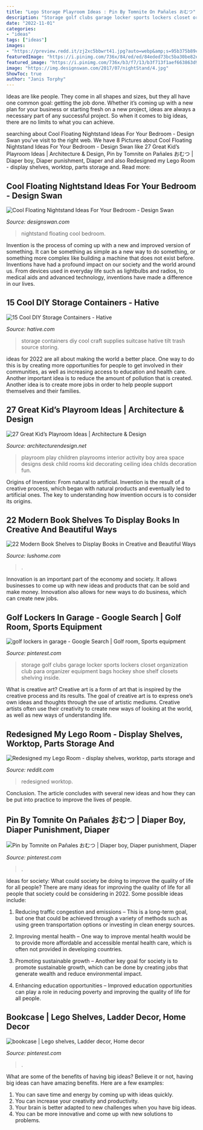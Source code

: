 ```yaml
---
title: "Lego Storage Playroom Ideas : Pin By Tomnite On Pañales おむつ"
description: "Storage golf clubs garage locker sports lockers closet organization club para organizer equipment bags hockey shoe shelf closets shelving inside"
date: "2022-11-01"
categories:
- "ideas"
tags: ["ideas"]
images:
- "https://preview.redd.it/zj2xc5bbwrt41.jpg?auto=webp&amp;s=95b375b89c1bdbb62d0feef86cc2617cff715d13"
featuredImage: "https://i.pinimg.com/736x/84/ed/ed/84eded73bc5ba30be82ebef9a1116bdf.jpg"
featured_image: "https://i.pinimg.com/736x/b3/f7/13/b3f713f1aef663863d980ba57a4db522--bookcases-lego.jpg"
image: "https://img.designswan.com/2017/07/nightStand/4.jpg"
ShowToc: true
author: "Janis Torphy"
---
```



Ideas are like people. They come in all shapes and sizes, but they all have one common goal: getting the job done. Whether it’s coming up with a new plan for your business or starting fresh on a new project, ideas are always a necessary part of any successful project. So when it comes to big ideas, there are no limits to what you can achieve.

	

		
searching about Cool Floating Nightstand Ideas For Your Bedroom - Design Swan you've visit to the right web. We have 8 Pictures about Cool Floating Nightstand Ideas For Your Bedroom - Design Swan like 27 Great Kid’s Playroom Ideas | Architecture &amp; Design, Pin by Tomnite on Pañales おむつ | Diaper boy, Diaper punishment, Diaper and also Redesigned my Lego Room - display shelves, worktop, parts storage and. Read more:
		
    
## Cool Floating Nightstand Ideas For Your Bedroom - Design Swan

<img loading=lazy src="https://img.designswan.com/2017/07/nightStand/4.jpg" onerror="this.onerror=null;this.src='https://tse4.mm.bing.net/th?id=OIP.T2fVPxl-qwkcLCauIudQxAHaLG&amp;pid=15.1';" alt="Cool Floating Nightstand Ideas For Your Bedroom - Design Swan">

_Source: designswan.com_

>nightstand floating cool bedroom. 

	

Invention is the process of coming up with a new and improved version of something. It can be something as simple as a new way to do something, or something more complex like building a machine that does not exist before. Inventions have had a profound impact on our society and the world around us. From devices used in everyday life such as lightbulbs and radios, to medical aids and advanced technology, inventions have made a difference in our lives.

    
## 15 Cool DIY Storage Containers - Hative

<img loading=lazy src="https://hative.com/wp-content/uploads/2014/11/diy-storage-containers/3-old-suitcase-craft-supplies-holder.jpg" onerror="this.onerror=null;this.src='https://tse2.mm.bing.net/th?id=OIP.TKnGfSCWZWXl5ECbdYWwwwHaJ4&amp;pid=15.1';" alt="15 Cool DIY Storage Containers - Hative">

_Source: hative.com_

>storage containers diy cool craft supplies suitcase hative tilt trash source storing. 

	

ideas for 2022 are all about making the world a better place. One way to do this is by creating more opportunities for people to get involved in their communities, as well as increasing access to education and health care. Another important idea is to reduce the amount of pollution that is created. Another idea is to create more jobs in order to help people support themselves and their families.

    
## 27 Great Kid’s Playroom Ideas | Architecture &amp; Design

<img loading=lazy src="http://cdn.architecturendesign.net/wp-content/uploads/2014/09/81.jpeg" onerror="this.onerror=null;this.src='https://tse4.mm.bing.net/th?id=OIP.lmc8_VmOUegwwqitJS5P0wHaFE&amp;pid=15.1';" alt="27 Great Kid’s Playroom Ideas | Architecture &amp; Design">

_Source: architecturendesign.net_

>playroom play children playrooms interior activity boy area space designs desk child rooms kid decorating ceiling idea childs decoration fun. 

	

Origins of Invention: From natural to artificial.
Invention is the result of a creative process, which began with natural products and eventually led to artificial ones. The key to understanding how invention occurs is to consider its origins.

    
## 22 Modern Book Shelves To Display Books In Creative And Beautiful Ways

<img loading=lazy src="https://www.lushome.com/wp-content/uploads/2013/07/book-shelves-furniture-design-ideas-14.jpg" onerror="this.onerror=null;this.src='https://tse3.mm.bing.net/th?id=OIP.elfjKrbit_n__UilRM-EnAHaK_&amp;pid=15.1';" alt="22 Modern Book Shelves to Display Books in Creative and Beautiful Ways">

_Source: lushome.com_

>. 

	

Innovation is an important part of the economy and society. It allows businesses to come up with new ideas and products that can be sold and make money. Innovation also allows for new ways to do business, which can create new jobs.

    
## Golf Lockers In Garage - Google Search | Golf Room, Sports Equipment

<img loading=lazy src="https://i.pinimg.com/736x/84/ed/ed/84eded73bc5ba30be82ebef9a1116bdf.jpg" onerror="this.onerror=null;this.src='https://tse3.mm.bing.net/th?id=OIP.YQp6k9OYgFVs-NcxW-P-vAHaLD&amp;pid=15.1';" alt="golf lockers in garage - Google Search | Golf room, Sports equipment">

_Source: pinterest.com_

>storage golf clubs garage locker sports lockers closet organization club para organizer equipment bags hockey shoe shelf closets shelving inside. 

	

What is creative art?
Creative art is a form of art that is inspired by the creative process and its results. The goal of creative art is to express one’s own ideas and thoughts through the use of artistic mediums. Creative artists often use their creativity to create new ways of looking at the world, as well as new ways of understanding life.

    
## Redesigned My Lego Room - Display Shelves, Worktop, Parts Storage And

<img loading=lazy src="https://preview.redd.it/zj2xc5bbwrt41.jpg?auto=webp&amp;s=95b375b89c1bdbb62d0feef86cc2617cff715d13" onerror="this.onerror=null;this.src='https://tse1.mm.bing.net/th?id=OIP.XWSURNdG319SuZBBnrXofgHaFj&amp;pid=15.1';" alt="Redesigned my Lego Room - display shelves, worktop, parts storage and">

_Source: reddit.com_

>redesigned worktop. 

	

Conclusion.
The article concludes with several new ideas and how they can be put into practice to improve the lives of people.

    
## Pin By Tomnite On Pañales おむつ | Diaper Boy, Diaper Punishment, Diaper

<img loading=lazy src="https://i.pinimg.com/736x/a3/90/0b/a3900b11078e005a2b62bd96e87bd957--little-things-comics.jpg" onerror="this.onerror=null;this.src='https://tse3.mm.bing.net/th?id=OIP.qWhXVH8NE38eO-k5WIaeXwHaJ4&amp;pid=15.1';" alt="Pin by Tomnite on Pañales おむつ | Diaper boy, Diaper punishment, Diaper">

_Source: pinterest.com_

>. 

	

Ideas for society: What could society be doing to improve the quality of life for all people?
There are many ideas for improving the quality of life for all people that society could be considering in 2022. Some possible ideas include: 
1. Reducing traffic congestion and emissions – This is a long-term goal, but one that could be achieved through a variety of methods such as using green transportation options or investing in clean energy sources. 

2. Improving mental health – One way to improve mental health would be to provide more affordable and accessible mental health care, which is often not provided in developing countries. 

3. Promoting sustainable growth – Another key goal for society is to promote sustainable growth, which can be done by creating jobs that generate wealth and reduce environmental impact. 

4. Enhancing education opportunities – Improved education opportunities can play a role in reducing poverty and improving the quality of life for all people. 


    
## Bookcase | Lego Shelves, Ladder Decor, Home Decor

<img loading=lazy src="https://i.pinimg.com/736x/b3/f7/13/b3f713f1aef663863d980ba57a4db522--bookcases-lego.jpg" onerror="this.onerror=null;this.src='https://tse3.mm.bing.net/th?id=OIP.Il36oMmf4uYZeT_QG4X4UwHaJ3&amp;pid=15.1';" alt="bookcase | Lego shelves, Ladder decor, Home decor">

_Source: pinterest.com_

>. 

	

What are some of the benefits of having big ideas?
Believe it or not, having big ideas can have amazing benefits. Here are a few examples: 
1. You can save time and energy by coming up with ideas quickly.
2. You can increase your creativity and productivity. 
3. Your brain is better adapted to new challenges when you have big ideas.
4. You can be more innovative and come up with new solutions to problems.

